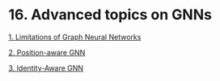 # 16. Advanced topics on GNNs

[1. Limitations of Graph Neural Networks](16%20Advanced%20topics%20on%20GNNs%20b1dc08f48ec242c095cea9f12878545c/1%20Limitations%20of%20Graph%20Neural%20Networks%20746c1555711044fc942a650f91e54d26.md)

[2. Position-aware GNN](16%20Advanced%20topics%20on%20GNNs%20b1dc08f48ec242c095cea9f12878545c/2%20Position-aware%20GNN%20e0f6b05994bc4305a65102c82699df02.md)

[3. Identity-Aware GNN](16%20Advanced%20topics%20on%20GNNs%20b1dc08f48ec242c095cea9f12878545c/3%20Identity-Aware%20GNN%20951cc13f48c049eebc41450c39f945a5.md)
